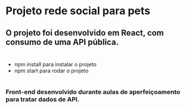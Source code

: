# Projeto rede social para pets

## O projeto foi desenvolvido em React, com consumo de uma API pública.
#
* npm install para instalar o projeto
* npm start para rodar o projeto
#
### Front-end desenvolvido durante aulas de aperfeiçoamento para tratar dados de API.
